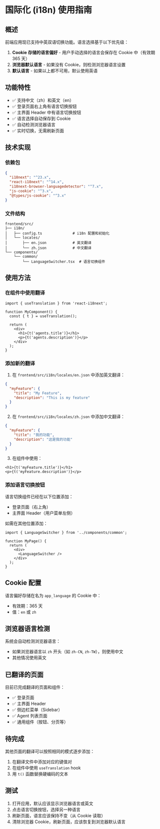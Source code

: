 # 国际化 (i18n) 使用指南

## 概述

前端应用现已支持中英双语切换功能。语言选择基于以下优先级：

1. **Cookie 存储的语言偏好** - 用户手动选择的语言会保存在 Cookie 中（有效期 365 天）
2. **浏览器默认语言** - 如果没有 Cookie，则检测浏览器语言设置
3. **默认语言** - 如果以上都不可用，默认使用英语

## 功能特性

- ✅ 支持中文（zh）和英文（en）
- ✅ 登录页面右上角有语言切换按钮
- ✅ 主界面 Header 中有语言切换按钮
- ✅ 语言选择自动保存到 Cookie
- ✅ 自动检测浏览器语言
- ✅ 实时切换，无需刷新页面

## 技术实现

### 依赖包

```json
{
  "i18next": "^23.x",
  "react-i18next": "^14.x",
  "i18next-browser-languagedetector": "^7.x",
  "js-cookie": "^3.x",
  "@types/js-cookie": "^3.x"
}
```

### 文件结构

```
frontend/src/
├── i18n/
│   ├── config.ts              # i18n 配置和初始化
│   └── locales/
│       ├── en.json            # 英文翻译
│       └── zh.json            # 中文翻译
└── components/
    └── common/
        └── LanguageSwitcher.tsx  # 语言切换组件
```

## 使用方法

### 在组件中使用翻译

```tsx
import { useTranslation } from 'react-i18next';

function MyComponent() {
  const { t } = useTranslation();
  
  return (
    <div>
      <h1>{t('agents.title')}</h1>
      <p>{t('agents.description')}</p>
    </div>
  );
}
```

### 添加新的翻译

1. 在 `frontend/src/i18n/locales/en.json` 中添加英文翻译：
```json
{
  "myFeature": {
    "title": "My Feature",
    "description": "This is my feature"
  }
}
```

2. 在 `frontend/src/i18n/locales/zh.json` 中添加中文翻译：
```json
{
  "myFeature": {
    "title": "我的功能",
    "description": "这是我的功能"
  }
}
```

3. 在组件中使用：
```tsx
<h1>{t('myFeature.title')}</h1>
<p>{t('myFeature.description')}</p>
```

### 添加语言切换按钮

语言切换组件已经在以下位置添加：
- 登录页面（右上角）
- 主界面 Header（用户菜单左侧）

如需在其他位置添加：
```tsx
import { LanguageSwitcher } from '../components/common';

function MyPage() {
  return (
    <div>
      <LanguageSwitcher />
    </div>
  );
}
```

## Cookie 配置

语言偏好存储在名为 `app_language` 的 Cookie 中：
- 有效期：365 天
- 值：`en` 或 `zh`

## 浏览器语言检测

系统会自动检测浏览器语言：
- 如果浏览器语言以 `zh` 开头（如 `zh-CN`, `zh-TW`），则使用中文
- 其他情况使用英文

## 已翻译的页面

目前已完成翻译的页面和组件：
- ✅ 登录页面
- ✅ 主界面 Header
- ✅ 侧边栏菜单（Sidebar）
- ✅ Agent 列表页面
- ✅ 通用组件（按钮、分页等）

## 待完成

其他页面的翻译可以按照相同的模式逐步添加：
1. 在翻译文件中添加对应的键值对
2. 在组件中使用 `useTranslation` hook
3. 用 `t()` 函数替换硬编码的文本

## 测试

1. 打开应用，默认应该显示浏览器语言或英文
2. 点击语言切换按钮，选择另一种语言
3. 刷新页面，语言应该保持不变（从 Cookie 读取）
4. 清除浏览器 Cookie，刷新页面，应该恢复到浏览器默认语言
